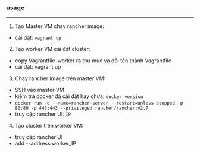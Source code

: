 ### usage
---

1. Tạo Master VM chạy rancher image:
- cài đặt: `vagrant up`



2. Tạo worker VM cài đặt cluster:
- copy Vagrantfile-worker ra thư mục và đổi tên thành Vagrantfile
- cài đặt: vagrant up



3. Chạy rancher image trên master VM:
- SSH vào master VM
- kiểm tra docker đã cài đặt hay chưa: `docker version`
- `docker run -d --name=rancher-server --restart=unless-stopped -p 80:80 -p 443:443 --privileged rancher/rancher:v2.7`
- truy cập rancher UI: `IP`



4. Tạo cluster trên worker VM:
- truy cập rancher UI
- add --address worker_IP
